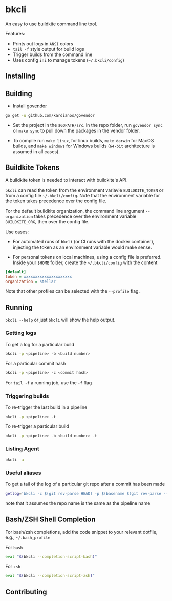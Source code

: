 # bkcli

An easy to use buildkite command line tool.

Features:

* Prints out logs in `ANSI` colors
* `tail -f` style output for build logs
* Trigger builds from the command line
* Uses config `ini` to manage tokens (`~/.bkcli/config`)


## Installing



## Building

* Install [govendor](https://github.com/kardianos/govendor)

```bash
go get -u github.com/kardianos/govendor
```

* Set the project in the `$GOPATH/src`. In the repo folder, run `govendor sync` or `make sync` to pull down the packages in the vendor folder.

* To compile run `make linux`, for linux builds, `make darwin` for MacOS builds, and `make windows` for Windows builds (`64-bit` architecture is assumed in all cases).


## Buildkite Tokens

A buildkite token is needed to interact with buildkite's API.

`bkcli` can read the token from the environment variavle `BUILDKITE_TOKEN` or from a config file `~/.bkcli/config`. Note that the environment variable for the token takes precedence over the config file. 

For the default buildkite organization, the command line argument `--organization` takes precedence over the environment variable `BUILDKITE_ORG`, then over the config file.

Use cases:


* For automated runs of `bkcli` (or CI runs with the docker container), injecting the token as an environment variable would make sense.


* For personal tokens on local machines, using a config file is preferred. Inside your `$HOME` folder, create the `~/.bkcli/config` with the content

```ini
[default]
token = xxxxxxxxxxxxxxxxxxxxx
organization = stellar
```

Note that other profiles can be selected with the `--profile` flag.
 
## Running

`bkcli --help` or just `bkcli` will show the help output.


### Getting logs

To get a log for a particular build

```bash
bkcli -p <pipeline> -b <build number>
```

For a particular commit hash

```bash
bkcli -p <pipeline> -c <commit hash>
```

For `tail -f` a running job, use the `-f` flag

### Triggering builds

To re-trigger the last build in a pipeline

```bash
bkcli -p <pipeline> -t
```

To re-trigger a particular build

```bash
bkcli -p <pipeline> -b <build number> -t
```

### Listing Agent

```bash
bkcli -a
```

### Useful aliases

To get a tail of the log of a particular git repo after a commit has been made

```bash
getlog='bkcli -c $(git rev-parse HEAD) -p $(basename $(git rev-parse --show-toplevel)) -f'
```

note that it assumes the repo name is the same as the pipeline name

## Bash/ZSH Shell Completion

For bash/zsh completions, add the code snippet to your relevant dotfile, e.g., `~/.bash_profile` 

For `bash`

```bash
eval "$(bkcli --completion-script-bash)"
```

For `zsh`

```bash
eval "$(bkcli --completion-script-zsh)"
```

## Contributing



